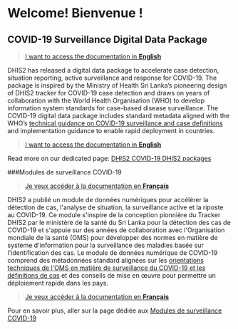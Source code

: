# Welcome! Bienvenue !

## COVID-19 Surveillance Digital Data Package

> [I want to access the documentation in **English**](en/index.md)

DHIS2 has released a digital data package to accelerate case detection, situation reporting, active surveillance and response for COVID-19. The package is inspired by the Ministry of Health Sri Lanka’s pioneering design of DHIS2 tracker for COVID-19 case detection and draws on years of collaboration with the World Health Organisation (WHO) to develop information system standards for case-based disease surveillance. The COVID-19 digital data package includes standard metadata aligned with the WHO’s [technical guidance on COVID-19 surveillance and case definitions](https://www.who.int/emergencies/diseases/novel-coronavirus-2019/technical-guidance/surveillance-and-case-definitions) and implementation guidance to enable rapid deployment in countries.

> [I want to access the documentation in **English**](en/index.md)

Read more on our dedicated page: [DHIS2 COVID-19 DHIS2 packages](https://www.dhis2.org/covid-19)

###Modules de surveillance COVID-19

>[Je veux accéder à la documentation en **Français**](fr/index.md)

DHIS2 a publié un module de données numériques pour accélérer la détection de cas, l'analyse de situation, la surveillance active et la riposte au COVID-19. Ce module s'inspire de la conception pionnière du Tracker DHIS2 par le ministère de la santé du Sri Lanka pour la détection des cas de COVID-19 et s'appuie sur des années de collaboration avec l'Organisation mondiale de la santé (OMS) pour développer des normes en matière de système d'information pour la surveillance des maladies basée sur l'identification des cas. Le module de données numérique de COVID-19 comprend des métadonnées standard alignées sur les [orientations techniques de l'OMS en matière de surveillance du COVID-19 et les définitions de cas](https://www.who.int/emergencies/diseases/novel-coronavirus-2019/technical-guidance/surveillance-and-case-definitions) et des conseils de mise en œuvre pour permettre un déploiement rapide dans les pays.

> [Je veux accéder à la documentation en **Français**](fr/index.md)

Pour en savoir plus, aller sur la page dédiée aux [Modules de surveillance COVID-19](https://www.dhis2.org/fr/covid-19)
